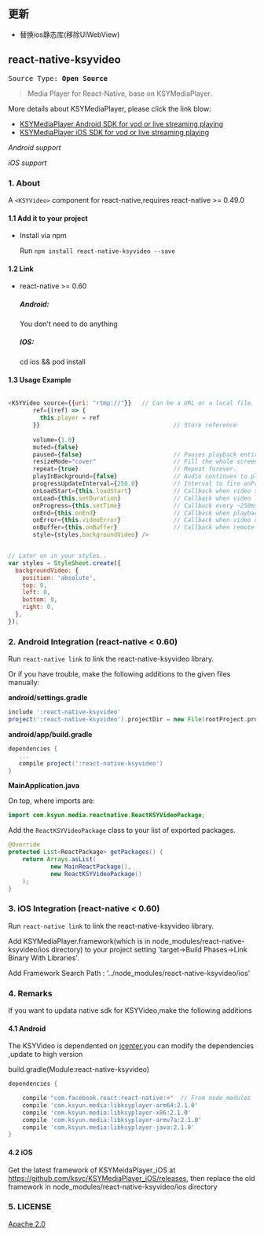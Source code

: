 ## 更新
- 替换ios静态库(移除UIWebView)

## react-native-ksyvideo
<pre>Source Type:<b> Open Source</b></pre>


> Media Player for React-Native, base on KSYMediaPlayer.

More details about KSYMediaPlayer, please click the link blow:

* [KSYMediaPlayer Android SDK for vod or live streaming playing][player_android]
* [KSYMediaPlayer iOS SDK for vod or live streaming playing][player_ios]

*Android support*

*iOS support*


### 1. About

A `<KSYVideo>` component for react-native,requires react-native >= 0.49.0

#### 1.1 Add it to your project
* Install via npm

  Run `npm install react-native-ksyvideo --save`

#### 1.2 Link
* react-native >= 0.60
  ##### Android:
  You don't need to do anything
  ##### IOS:
  cd ios && pod install

#### 1.3 Usage Example

```javascript

<KSYVideo source={{uri: "rtmp://"}}   // Can be a URL or a local file.
       ref={(ref) => {
         this.player = ref
       }}                                      // Store reference
  
       volume={1.0}                            
       muted={false}                           
       paused={false}                          // Pauses playback entirely.
       resizeMode="cover"                      // Fill the whole screen at aspect ratio.*
       repeat={true}                           // Repeat forever.
       playInBackground={false}                // Audio continues to play when app entering background.
       progressUpdateInterval={250.0}          // Interval to fire onProgress (default to ~250ms)
       onLoadStart={this.loadStart}            // Callback when video starts to load
       onLoad={this.setDuration}               // Callback when video loads
       onProgress={this.setTime}               // Callback every ~250ms with currentTime
       onEnd={this.onEnd}                      // Callback when playback finishes
       onError={this.videoError}               // Callback when video cannot be loaded
       onBuffer={this.onBuffer}                // Callback when remote video is buffering
       style={styles.backgroundVideo} />


// Later on in your styles..
var styles = StyleSheet.create({
  backgroundVideo: {
    position: 'absolute',
    top: 0,
    left: 0,
    bottom: 0,
    right: 0,
  },
});
```

### 2. Android Integration (react-native < 0.60)

Run `react-native link` to link the react-native-ksyvideo library.

Or if you have trouble, make the following additions to the given files manually:

**android/settings.gradle**

```gradle
include ':react-native-ksyvideo'
project(':react-native-ksyvideo').projectDir = new File(rootProject.projectDir, '../node_modules/react-native-ksyvideo/android')
```

**android/app/build.gradle**

```gradle
dependencies {
   ...
   compile project(':react-native-ksyvideo')
}
```

**MainApplication.java**

On top, where imports are:

```java
import com.ksyun.media.reactnative.ReactKSYVideoPackage;
```

Add the `ReactKSYVideoPackage` class to your list of exported packages.

```java
@Override
protected List<ReactPackage> getPackages() {
    return Arrays.asList(
            new MainReactPackage(),
            new ReactKSYVideoPackage()
    );
}
```

### 3. iOS Integration (react-native < 0.60)

Run `react-native link` to link the react-native-ksyvideo library.

Add KSYMediaPlayer.framework(which is in node_modules/react-native-ksyvideo/ios directory) to your project setting 'target->Build Phases->Link Binary With Libraries'.

Add Framework Search Path : '../node_modules/react-native-ksyvideo/ios'


### 4. Remarks
If you want to updata native sdk for KSYVideo,make the following additions
#### 4.1 Android
The KSYVideo is dependented on [jcenter](https://bintray.com/ksvc/ksyplayer),you can modify the dependencies ,update to high version

build.gradle(Module:react-native-ksyvideo)
```gradle
dependencies {

    compile "com.facebook.react:react-native:+"  // From node_modules
    compile 'com.ksyun.media:libksyplayer-arm64:2.1.0'
    compile 'com.ksyun.media:libksyplayer-x86:2.1.0'
    compile 'com.ksyun.media:libksyplayer-armv7a:2.1.0'
    compile 'com.ksyun.media:libksyplayer-java:2.1.0'
}
```


#### 4.2 iOS

Get the latest framework of KSYMeidaPlayer_iOS at https://github.com/ksvc/KSYMediaPlayer_iOS/releases, then replace the old framework in node_modules/react-native-ksyvideo/ios directory

### 5. LICENSE
[Apache 2.0](LICENSE)

[player_android]:https://github.com/ksvc/KSYMediaPlayer_Android
[player_ios]:https://github.com/ksvc/KSYMediaPlayer_iOS

